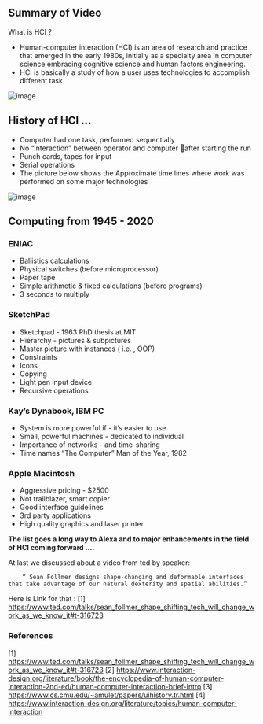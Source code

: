 ## Summary of Video


What is HCI ?

- Human-computer interaction (HCI) is an area of research and practice that emerged in the early 1980s, initially as a specialty area in computer science embracing cognitive science and human factors engineering.
- HCI is basically a study of how a user uses technologies to accomplish different task.

![image](https://user-images.githubusercontent.com/61627416/137534737-f77e3b9a-22a9-4b1f-b01e-92ffc438bd51.png)

## History of HCI …

- Computer had one task, performed sequentially
- No “interaction” between  operator and computer after starting the run
- Punch cards, tapes for input
- Serial operations                                                                                                                                         
- The picture below shows the Approximate time lines where work was performed on some major technologies

![image](https://user-images.githubusercontent.com/61627416/137535030-69f78819-f5b4-4196-910c-5c7dfb916eb0.png)

## Computing from 1945 - 2020

### ENIAC
   - Ballistics calculations
   - Physical switches (before microprocessor)
   - Paper tape            
   - Simple arithmetic & fixed calculations (before programs)                             
   - 3 seconds to multiply
### SketchPad
   - Sketchpad - 1963 PhD thesis at MIT
   - Hierarchy - pictures & subpictures
   - Master picture with instances ( i.e. , OOP)
   - Constraints                                                                                                   
   - Icons
   - Copying
   - Light pen input device
   - Recursive operations
### Kay’s Dynabook, IBM PC
   - System is more powerful if - it’s easier to use
   - Small, powerful machines - dedicated to individual                                                       
   - Importance of networks - and time-sharing
   - Time names “The Computer” Man of the Year, 1982
### Apple Macintosh
   - Aggressive pricing - $2500
   - Not trailblazer, smart copier
   - Good interface guidelines
   - 3rd party applications
   - High quality graphics and laser printer

**The list goes a long way to Alexa and to major enhancements in the field of HCI coming forward ….**


At last we discussed about a video from ted by speaker:
        
        “ Sean Follmer designs shape-changing and deformable interfaces that take advantage of our natural dexterity and spatial abilities.”
Here is Link for that : [1] https://www.ted.com/talks/sean_follmer_shape_shifting_tech_will_change_work_as_we_know_it#t-316723


### References
    
   [1] https://www.ted.com/talks/sean_follmer_shape_shifting_tech_will_change_work_as_we_know_it#t-316723
   [2] https://www.interaction-design.org/literature/book/the-encyclopedia-of-human-computer-interaction-2nd-ed/human-computer-interaction-brief-intro
   [3] https://www.cs.cmu.edu/~amulet/papers/uihistory.tr.html
   [4] https://www.interaction-design.org/literature/topics/human-computer-interaction



